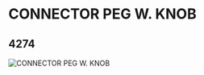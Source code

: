 # CONNECTOR PEG W. KNOB
## 4274
![CONNECTOR PEG W. KNOB](https://lc-www-live-s.legocdn.com/media/bricks/5/2/427402.jpg)